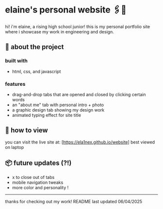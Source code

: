 # elaine's personal website 🖇️💾
hi! i'm elaine, a rising high school junior! this is my personal portfolio site where i showcase my work in engineering and design.

## 🦭 about the project
### built with
- html, css, and javascript

### features
- drag-and-drop tabs that are opened and closed by clicking certain words
- an "about me" tab with personal intro + photo
- a graphic design tab showing my design work
- animated typing effect for site title

## 🛒 how to view
you can visit the live site at: [https://ela1nex.github.io/website]
best viewed on laptop

## 📦 future updates (?!)
- x to close out of tabs
- mobile navigation tweaks
- more color and personality !

---

thanks for checking out my work!
README last updated 06/04/2025